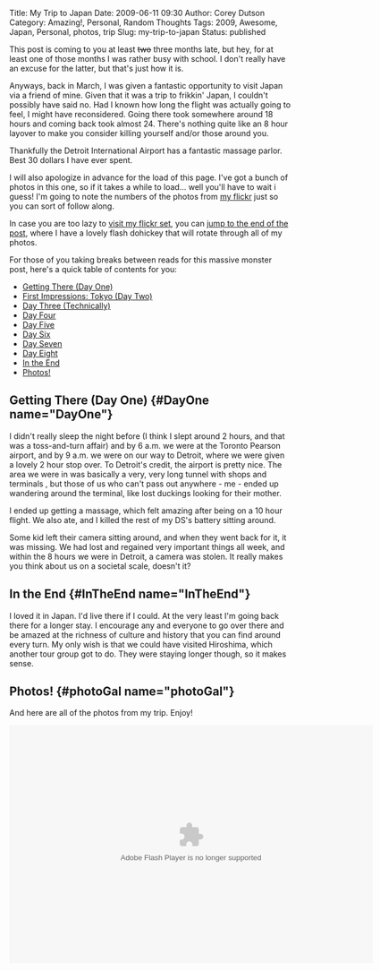 Title: My Trip to Japan
Date: 2009-06-11 09:30
Author: Corey Dutson
Category: Amazing!, Personal, Random Thoughts
Tags: 2009, Awesome, Japan, Personal, photos, trip
Slug: my-trip-to-japan
Status: published

This post is coming to you at least <span
style="text-decoration: line-through;">two</span> three months late, but
hey, for at least one of those months I was rather busy with school. I
don't really have an excuse for the latter, but that's just how it is.

Anyways, back in March, I was given a fantastic opportunity to visit
Japan via a friend of mine. Given that it was a trip to frikkin' Japan,
I couldn't possibly have said no. Had I known how long the flight was
actually going to feel, I might have reconsidered. Going there took
somewhere around 18 hours and coming back took almost 24. There's
nothing quite like an 8 hour layover to make you consider killing
yourself and/or those around you.

Thankfully the Detroit International Airport has a fantastic massage
parlor. Best 30 dollars I have ever spent.

I will also apologize in advance for the load of this page. I've got a
bunch of photos in this one, so if it takes a while to load... well
you'll have to wait i guess! I'm going to note the numbers of the photos
from [my
flickr](http://www.flickr.com/photos/corey_dutson/sets/72157617132788232/ "Flickr.com: Corey Dutson - Japan 2009")
just so you can sort of follow along.

In case you are too lazy to [visit my flickr
set](http://www.flickr.com/photos/corey_dutson/sets/72157617132788232/ "Flickr.com: Corey Dutson - Japan 2009"),
you can [jump to the end of the post](#photoGal "Photo Gallery"), where
I have a lovely flash dohickey that will rotate through all of my
photos.


<!-- PELICAN_END_SUMMARY -->


For those of you taking breaks between reads for this massive monster
post, here's a quick table of contents for you:

-   [Getting There (Day One)](#DayOne)
-   [First Impressions: Tokyo (Day Two)](#DayTwo)
-   [Day Three (Technically)](#DayThree)
-   [Day Four](#DayFour)
-   [Day Five](#DayFive)
-   [Day Six](#DaySix)
-   [Day Seven](#DaySeven)
-   [Day Eight](#DayEight)
-   [In the End](#InTheEnd)
-   [Photos!](#photoGal)

Getting There (Day One) {#DayOne name="DayOne"}
-----------------------

I didn't really sleep the night before (I think I slept around 2 hours,
and that was a toss-and-turn affair) and by 6 a.m. we were at the
Toronto Pearson airport, and by 9 a.m. we were on our way to Detroit,
where we were given a lovely 2 hour stop over. To Detroit's credit, the
airport is pretty nice. The area we were in was basically a very, very
long tunnel with shops and terminals , but those of
us who can't pass out anywhere - me - ended up wandering around the
terminal, like lost duckings looking for their mother.

I ended up getting a massage, which felt amazing after being on a 10
hour flight. We also ate, and I killed the rest of my DS's battery
sitting around.

Some kid left their camera sitting around, and when they went back for
it, it was missing. We had lost and regained very important things all
week, and within the 8 hours we were in Detroit, a camera was stolen. It
really makes you think about us on a societal scale, doesn't it?

In the End {#InTheEnd name="InTheEnd"}
----------

I loved it in Japan. I'd live there if I could. At the very least I'm
going back there for a longer stay. I encourage any and everyone to go
over there and be amazed at the richness of culture and history that you
can find around every turn. My only wish is that we could have visited
Hiroshima, which another tour group got to do. They were staying longer
though, so it makes sense.

Photos! {#photoGal name="photoGal"}
-------

And here are all of the photos from my trip. Enjoy!  

<object width="650" height="425" data="http://www.flickr.com/apps/slideshow/show.swf?v=71649" type="application/x-shockwave-flash"><param name="flashvars" value="offsite=true&amp;lang=en-us&amp;page_show_url=%2Fphotos%2Fcorey_dutson%2Fsets%2F72157617132788232%2Fshow%2F&amp;page_show_back_url=%2Fphotos%2Fcorey_dutson%2Fsets%2F72157617132788232%2F&amp;set_id=72157617132788232&amp;jump_to="></param><param name="allowFullScreen" value="true"></param><param name="src" value="http://www.flickr.com/apps/slideshow/show.swf?v=71649"></param><param name="allowfullscreen" value="true"></param></object>
